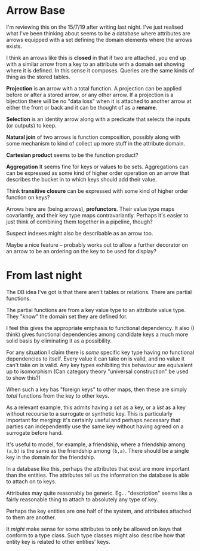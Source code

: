 # Arrow Base

I'm reviewing this on the 15/7/19 after writing last night. I've just realised what I've been thinking about seems to be a database where attributes are arrows equipped with a set defining the domain elements where the arrows exists.

I think an arrows like this is **closed** in that if two are attached, you end up with a similar arrow from a key to an attribute with a domain set showing where it is defined. In this sense it composes. Queries are the same kinds of thing as the stored tables.

**Projection** is an arrow with a total function. A projection can be applied before or after a stored arrow, or any other arrow. If a projection is a bijection there will be no "data loss" when it is attached to another arrow at either the front or back and it can be thought of as a **rename**.

**Selection** is an identity arrow along with a predicate that selects the inputs (or outputs) to keep.

**Natural join** of two arrows is function composition, possibly along with some mechanism to kind of collect up more stuff in the attribute domain.

**Cartesian product** seems to be the function product?

**Aggregation** It seems fine for keys or values to be sets. Aggregations can can be expressed as some kind of higher order operation on an arrow that describes the bucket in to which keys should add their value.

Think **transitive closure** can be expressed with some kind of higher order function on keys?

Arrows here are (being arrows), **profunctors**. Their value type maps covariantly, and their key type maps contravariantly. Perhaps it's easier to just think of combining them together in a pipeline, though?

Suspect indexes might also be describable as an arrow too.

Maybe a nice feature – probably works out to allow a further decorator on an arrow to be an ordering on the key to be used for display?


# From last night
The DB idea I've got is that there aren't tables or relations. There are partial functions.

The partial functions are from a key value type to an attribute value type. They "know" the domain set they are defined for.

I feel this gives the appropriate emphasis to functional dependency. It also (I think) gives functional dependencies among candidate keys a much more solid basis by eliminating it as a possibility. 

For any situation I claim there is _some_ specific key type having _no_ functional dependencies to itself. Every value it can take on is valid, and no value it can't take on is valid. Any key types exhibiting this behaviour are equivalent up to isomorphism (Can category theory "universal construction" be used to show this?)

When such a key has "foreign keys" to other maps, then these are simply _total_ functions from the key to other keys. 

As a relevant example, this admits having a _set_ as a key, or a _list_ as a key without recourse to a surrogate or synthetic key. This is particularly important for merging: it's certainly useful and perhaps necessary that parties can independently use the same key without having agreed on a surrogate before hand. 

It's useful to model, for example, a friendship, where a friendship among `(a,b)` is the same as the friendship among `(b,a)`. There should be a single key in the domain for the friendship.

In a database like this, perhaps the attributes that exist are more important than the entities. The attributes tell us the information the database is able to attach on to keys. 

Attributes may quite reasonably be generic. Eg… "description" seems like a fairly reasonable thing to attach to absolutely any type of key.

Perhaps the key entities are one half of the system, and attributes attached to them are another.

It _might_ make sense for some attributes to only be allowed on keys that conform to a type class. Such type classes might also describe how that entity key is related to other entities' keys.

